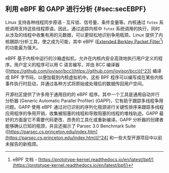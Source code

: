 

## 利用 eBPF 和 GAPP 进行分析 {#sec:secEBPF}

Linux 支持各种线程同步原语 - 互斥锁、信号量、条件变量等。内核通过 `futex` 系统调用支持这些线程原语。因此，通过追踪内核中 `futex` 系统调用的执行，同时从涉及的线程中收集有用的元数据，可以更轻松地识别争用瓶颈。Linux 提供了内核跟踪/分析工具，使之成为可能，其中 eBPF ([Extended Berkley Packet Filter](https://prototype-kernel.readthedocs.io/en/latest/bpf/)[^22]) 的功能最为强大。

eBPF 基于内核中运行的沙箱虚拟机，允许在内核内安全高效地执行用户定义的程序。用户定义的程序可以用 C 语言编写，并由 BCC 编译器 ([https://github.com/iovisor/bcc](https://github.com/iovisor/bcc))[^23] 编译成 BPF 字节码，以便加载到内核虚拟机中。这些 BPF 程序可以编写成在某些内核事件执行时启动，并通过各种方式将原始或处理后的数据传回用户空间。

开源社区提供了许多用于通用目的的 eBPF 程序。其中一个工具是通用自动并行分析器 (Generic Automatic Parallel Profiler) (GAPP)，它有助于跟踪多线程争用问题。GAPP 使用 eBPF 通过对已识别的序列化瓶颈进行关键性排序来跟踪多线程应用程序的争用开销，收集被阻塞的线程和导致阻塞的线程的堆栈轨迹。GAPP 最好的方面是它不需要代码更改、昂贵的工具化或重新编译。GAPP 分析器的创建者能够确认已知的瓶颈，并且还揭示了 Parsec 3.0 Benchmark Suite ([https://parsec.cs.princeton.edu/index.htm](https://parsec.cs.princeton.edu/index.htm))[^24] 和一些大型开源项目中以前未报告的新瓶颈。

[^22]: eBPF 文档 - [https://prototype-kernel.readthedocs.io/en/latest/bpf/](https://prototype-kernel.readthedocs.io/en/latest/bpf/)
[^23]: BCC 编译器 - [https://github.com/iovisor/bcc](https://github.com/iovisor/bcc)
[^24]: Parsec 3.0 基准测试套件 - [https://parsec.cs.princeton.edu/index.htm](https://parsec.cs.princeton.edu/index.htm)
